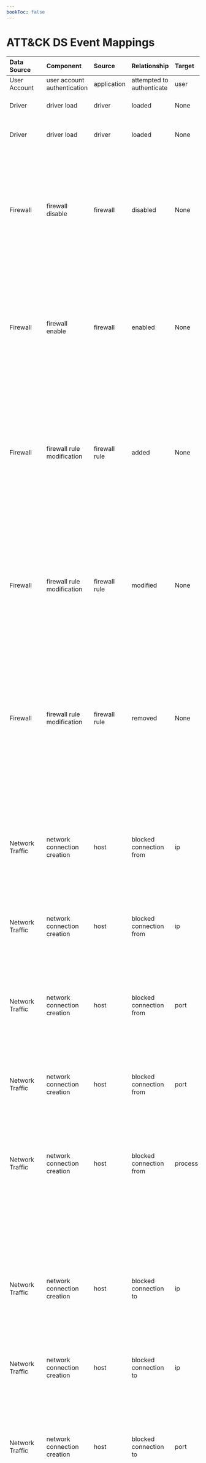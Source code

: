 ```yaml
---
bookToc: false
---
```


# ATT&CK DS Event Mappings

|Data Source|Component|Source|Relationship|Target|EventID|Event Name|Event Platform|Log Provider|Log Channel|Audit Category|Audit Sub-Category|Enable Commands| GPO Audit Policy|
| :---| :---| :---| :---| :---| :---| :---| :---| :---| :---| :---| :---| :---| :---|
|User Account|user account authentication|application|attempted to authenticate|user|ConsoleLogin|ConsoleLogin|AWS|CloudTrail|None|AwsConsoleSignin|None|None|None|
|Driver|driver load|driver|loaded|None|6|Driver loaded.|Windows|Microsoft-Windows-Sysmon|Microsoft-Windows-Sysmon/Operational|DriverLoad|None| `<DriverLoad onmatch="exclude" />` |None|
|Driver|driver load|driver|loaded|None|DriverLoaded|DriverLoaded|Windows|Microsoft Defender for Endpoint|DeviceEvents|None|None|None|None|
|Firewall|firewall disable|firewall|disabled|None|5025|The Windows Firewall Service has been stopped.|Windows|Microsoft-Windows-Security-Auditing|Security|System|Other System Events| `auditpol /set /subcategory:"Other System Events" /success:enable /failure:enable` | Computer Configuration -> Windows Settings -> Security Settings -> Advanced Audit Policy Configuration -> System Audit Policies -> System -> Audit Other System Events |
|Firewall|firewall enable|firewall|enabled|None|5024|The Windows Firewall Service has started successfully.|Windows|Microsoft-Windows-Security-Auditing|Security|System|Other System Events| `auditpol /set /subcategory:"Other System Events" /success:enable /failure:enable` | Computer Configuration -> Windows Settings -> Security Settings -> Advanced Audit Policy Configuration -> System Audit Policies -> System -> Audit Other System Events |
|Firewall|firewall rule modification|firewall rule|added|None|4946|A change has been made to Windows Firewall exception list. A rule was added.|Windows|Microsoft-Windows-Security-Auditing|Security|Policy Change|MPSSVC Rule-Level Policy Change| `auditpol /set /subcategory:"MPSSVC Rule-Level Policy Change" /success:enable /failure:enable` | Computer Configuration -> Windows Settings -> Security Settings -> Advanced Audit Policy Configuration -> System Audit Policies -> Policy Change -> Audit MPSSVC Rule-Level Policy Change |
|Firewall|firewall rule modification|firewall rule|modified|None|4947|A change has been made to Windows Firewall exception list. A rule was modified.|Windows|Microsoft-Windows-Security-Auditing|Security|Policy Change|MPSSVC Rule-Level Policy Change| `auditpol /set /subcategory:"MPSSVC Rule-Level Policy Change" /success:enable /failure:enable` | Computer Configuration -> Windows Settings -> Security Settings -> Advanced Audit Policy Configuration -> System Audit Policies -> Policy Change -> Audit MPSSVC Rule-Level Policy Change |
|Firewall|firewall rule modification|firewall rule|removed|None|4948|A change has been made to Windows Firewall exception list. A rule was deleted.|Windows|Microsoft-Windows-Security-Auditing|Security|Policy Change|MPSSVC Rule-Level Policy Change| `auditpol /set /subcategory:"MPSSVC Rule-Level Policy Change" /success:enable /failure:enable` | Computer Configuration -> Windows Settings -> Security Settings -> Advanced Audit Policy Configuration -> System Audit Policies -> Policy Change -> Audit MPSSVC Rule-Level Policy Change |
|Network Traffic|network connection creation|host|blocked connection from|ip|5157|The Windows Filtering Platform has blocked a connection.|Windows|Microsoft-Windows-Security-Auditing|Security|Object Access|Filtering Platform Connection| `auditpol /set /subcategory:"Filtering Platform Connection" /success:enable /failure:enable` | Computer Configuration -> Windows Settings -> Security Settings -> Advanced Audit Policy Configuration -> System Audit Policies -> Object Access -> Audit Filtering Platform Connection |
|Network Traffic|network connection creation|host|blocked connection from|ip|FirewallInboundConnectionBlocked|FirewallInboundConnectionBlocked|Windows|Microsoft Defender for Endpoint|DeviceEvents|None|None|None|None|
|Network Traffic|network connection creation|host|blocked connection from|port|5157|The Windows Filtering Platform has blocked a connection.|Windows|Microsoft-Windows-Security-Auditing|Security|Object Access|Filtering Platform Connection| `auditpol /set /subcategory:"Filtering Platform Connection" /success:enable /failure:enable` | Computer Configuration -> Windows Settings -> Security Settings -> Advanced Audit Policy Configuration -> System Audit Policies -> Object Access -> Audit Filtering Platform Connection |
|Network Traffic|network connection creation|host|blocked connection from|port|FirewallInboundConnectionBlocked|FirewallInboundConnectionBlocked|Windows|Microsoft Defender for Endpoint|DeviceEvents|None|None|None|None|
|Network Traffic|network connection creation|host|blocked connection from|process|5157|The Windows Filtering Platform has blocked a connection.|Windows|Microsoft-Windows-Security-Auditing|Security|Object Access|Filtering Platform Connection| `auditpol /set /subcategory:"Filtering Platform Connection" /success:enable /failure:enable` | Computer Configuration -> Windows Settings -> Security Settings -> Advanced Audit Policy Configuration -> System Audit Policies -> Object Access -> Audit Filtering Platform Connection |
|Network Traffic|network connection creation|host|blocked connection to|ip|5157|The Windows Filtering Platform has blocked a connection.|Windows|Microsoft-Windows-Security-Auditing|Security|Object Access|Filtering Platform Connection| `auditpol /set /subcategory:"Filtering Platform Connection" /success:enable /failure:enable` | Computer Configuration -> Windows Settings -> Security Settings -> Advanced Audit Policy Configuration -> System Audit Policies -> Object Access -> Audit Filtering Platform Connection |
|Network Traffic|network connection creation|host|blocked connection to|ip|FirewallOutboundConnectionBlocked|FirewallOutboundConnectionBlocked|Windows|Microsoft Defender for Endpoint|DeviceEvents|None|None|None|None|
|Network Traffic|network connection creation|host|blocked connection to|port|5157|The Windows Filtering Platform has blocked a connection.|Windows|Microsoft-Windows-Security-Auditing|Security|Object Access|Filtering Platform Connection| `auditpol /set /subcategory:"Filtering Platform Connection" /success:enable /failure:enable` | Computer Configuration -> Windows Settings -> Security Settings -> Advanced Audit Policy Configuration -> System Audit Policies -> Object Access -> Audit Filtering Platform Connection |
|Network Traffic|network connection creation|host|blocked connection to|port|FirewallOutboundConnectionBlocked|FirewallOutboundConnectionBlocked|Windows|Microsoft Defender for Endpoint|DeviceEvents|None|None|None|None|
|Network Traffic|network connection creation|host|blocked connection to|process|5157|The Windows Filtering Platform has blocked a connection.|Windows|Microsoft-Windows-Security-Auditing|Security|Object Access|Filtering Platform Connection| `auditpol /set /subcategory:"Filtering Platform Connection" /success:enable /failure:enable` | Computer Configuration -> Windows Settings -> Security Settings -> Advanced Audit Policy Configuration -> System Audit Policies -> Object Access -> Audit Filtering Platform Connection |
|Network Traffic|network connection creation|host|blocked connection to|process|5031|The Windows Firewall Service blocked an application from accepting incoming connections on the network.|Windows|Microsoft-Windows-Security-Auditing|Security|Object Access|Filtering Platform Connection| `auditpol /set /subcategory:"Filtering Platform Connection" /success:enable /failure:enable` | Computer Configuration -> Windows Settings -> Security Settings -> Advanced Audit Policy Configuration -> System Audit Policies -> Object Access -> Audit Filtering Platform Connection |
|Network Traffic|network connection creation|host|blocked connection to|process|FirewallInboundConnectionToAppBlocked|FirewallInboundConnectionToAppBlocked|Windows|Microsoft Defender for Endpoint|DeviceEvents|None|None|None|None|
|Network Traffic|network connection creation|host|blocked listener on|ip|5155|The Windows Filtering Platform has blocked an application or service from listening on a port for incoming connections.|Windows|Microsoft-Windows-Security-Auditing|Security|Object Access|Filtering Platform Connection| `auditpol /set /subcategory:"Filtering Platform Connection" /success:enable /failure:enable` | Computer Configuration -> Windows Settings -> Security Settings -> Advanced Audit Policy Configuration -> System Audit Policies -> Object Access -> Audit Filtering Platform Connection |
|Network Traffic|network connection creation|host|blocked listener on|port|5155|The Windows Filtering Platform has blocked an application or service from listening on a port for incoming connections.|Windows|Microsoft-Windows-Security-Auditing|Security|Object Access|Filtering Platform Connection| `auditpol /set /subcategory:"Filtering Platform Connection" /success:enable /failure:enable` | Computer Configuration -> Windows Settings -> Security Settings -> Advanced Audit Policy Configuration -> System Audit Policies -> Object Access -> Audit Filtering Platform Connection |
|Network Traffic|network connection creation|host|blocked listener on|process|5155|The Windows Filtering Platform has blocked an application or service from listening on a port for incoming connections.|Windows|Microsoft-Windows-Security-Auditing|Security|Object Access|Filtering Platform Connection| `auditpol /set /subcategory:"Filtering Platform Connection" /success:enable /failure:enable` | Computer Configuration -> Windows Settings -> Security Settings -> Advanced Audit Policy Configuration -> System Audit Policies -> Object Access -> Audit Filtering Platform Connection |
|Network Traffic|network connection creation|host|blocked port bind on|ip|5159|The Windows Filtering Platform has blocked a bind to a local port.|Windows|Microsoft-Windows-Security-Auditing|Security|Object Access|Filtering Platform Connection| `auditpol /set /subcategory:"Filtering Platform Connection" /success:enable /failure:enable` | Computer Configuration -> Windows Settings -> Security Settings -> Advanced Audit Policy Configuration -> System Audit Policies -> Object Access -> Audit Filtering Platform Connection |
|Network Traffic|network connection creation|host|blocked port bind on|port|5159|The Windows Filtering Platform has blocked a bind to a local port.|Windows|Microsoft-Windows-Security-Auditing|Security|Object Access|Filtering Platform Connection| `auditpol /set /subcategory:"Filtering Platform Connection" /success:enable /failure:enable` | Computer Configuration -> Windows Settings -> Security Settings -> Advanced Audit Policy Configuration -> System Audit Policies -> Object Access -> Audit Filtering Platform Connection |
|Network Traffic|network connection creation|host|blocked port bind on|process|5159|The Windows Filtering Platform has blocked a bind to a local port.|Windows|Microsoft-Windows-Security-Auditing|Security|Object Access|Filtering Platform Connection| `auditpol /set /subcategory:"Filtering Platform Connection" /success:enable /failure:enable` | Computer Configuration -> Windows Settings -> Security Settings -> Advanced Audit Policy Configuration -> System Audit Policies -> Object Access -> Audit Filtering Platform Connection |
|Network Traffic|network connection creation|host|permitted listener on|ip|5154|The Windows Filtering Platform has permitted an application or service to listen on a port for incoming connections.|Windows|Microsoft-Windows-Security-Auditing|Security|Object Access|Filtering Platform Connection| `auditpol /set /subcategory:"Filtering Platform Connection" /success:enable /failure:enable` | Computer Configuration -> Windows Settings -> Security Settings -> Advanced Audit Policy Configuration -> System Audit Policies -> Object Access -> Audit Filtering Platform Connection |
|Network Traffic|network connection creation|host|permitted listener on|port|5154|The Windows Filtering Platform has permitted an application or service to listen on a port for incoming connections.|Windows|Microsoft-Windows-Security-Auditing|Security|Object Access|Filtering Platform Connection| `auditpol /set /subcategory:"Filtering Platform Connection" /success:enable /failure:enable` | Computer Configuration -> Windows Settings -> Security Settings -> Advanced Audit Policy Configuration -> System Audit Policies -> Object Access -> Audit Filtering Platform Connection |
|Network Traffic|network connection creation|host|permitted listener on|process|5154|The Windows Filtering Platform has permitted an application or service to listen on a port for incoming connections.|Windows|Microsoft-Windows-Security-Auditing|Security|Object Access|Filtering Platform Connection| `auditpol /set /subcategory:"Filtering Platform Connection" /success:enable /failure:enable` | Computer Configuration -> Windows Settings -> Security Settings -> Advanced Audit Policy Configuration -> System Audit Policies -> Object Access -> Audit Filtering Platform Connection |
|Logon Session|logon session modification|logon session|modified|None|4672|Special privileges assigned to new logon.|Windows|Microsoft-Windows-Security-Auditing|Security|Logon/Logoff|Special Logon| `auditpol /set /subcategory:"Special Logon" /success:enable /failure:enable` | Computer Configuration -> Windows Settings -> Security Settings -> Advanced Audit Policy Configuration -> System Audit Policies -> Logon/Logoff -> Audit Special Logon |
|File|file access|process|accessed|file|4663|An attempt was made to access an object.|Windows|Microsoft-Windows-Security-Auditing|Security|Object Access|File System| `auditpol /set /subcategory:"File System" /success:enable /failure:enable` | Computer Configuration -> Windows Settings -> Security Settings -> Advanced Audit Policy Configuration -> System Audit Policies -> Object Access -> Audit File System |
|Process|process access|process|accessed|process|10|ProcessAccess.|Windows|Microsoft-Windows-Sysmon|Microsoft-Windows-Sysmon/Operational|ProcessAccess|None| `<ProcessAccess onmatch="exclude" />` |None|
|Process|process access|process|accessed|process|4663|An attempt was made to access an object.|Windows|Microsoft-Windows-Security-Auditing|Security|Object Access|Kernel Object| `auditpol /set /subcategory:"Kernel Object" /success:enable /failure:enable` | Computer Configuration -> Windows Settings -> Security Settings -> Advanced Audit Policy Configuration -> System Audit Policies -> Object Access -> Audit Kernel Object |
|Process|process access|process|accessed|process|OpenProcessApiCall|OpenProcessApiCall|Windows|Microsoft Defender for Endpoint|DeviceEvents|None|None|None|None|
|Windows Registry|windows registry key access|process|accessed|windows registry key|4663|An attempt was made to access an object.|Windows|Microsoft-Windows-Security-Auditing|Security|Object Access|Registry| `auditpol /set /subcategory:"Registry" /success:enable /failure:enable` | Computer Configuration -> Windows Settings -> Security Settings -> Advanced Audit Policy Configuration -> System Audit Policies -> Object Access -> Audit Registry |
|Network Traffic|network connection creation|process|attempted connection from|ip|5157|The Windows Filtering Platform has blocked a connection.|Windows|Microsoft-Windows-Security-Auditing|Security|Object Access|Filtering Platform Connection| `auditpol /set /subcategory:"Filtering Platform Connection" /success:enable /failure:enable` | Computer Configuration -> Windows Settings -> Security Settings -> Advanced Audit Policy Configuration -> System Audit Policies -> Object Access -> Audit Filtering Platform Connection |
|Network Traffic|network connection creation|process|attempted connection from|ip|ConnectionRequest|ConnectionRequest|Windows|Microsoft Defender for Endpoint|DeviceNetworkEvents|None|None|None|None|
|Network Traffic|network connection creation|process|attempted connection from|port|5157|The Windows Filtering Platform has blocked a connection.|Windows|Microsoft-Windows-Security-Auditing|Security|Object Access|Filtering Platform Connection| `auditpol /set /subcategory:"Filtering Platform Connection" /success:enable /failure:enable` | Computer Configuration -> Windows Settings -> Security Settings -> Advanced Audit Policy Configuration -> System Audit Policies -> Object Access -> Audit Filtering Platform Connection |
|Network Traffic|network connection creation|process|attempted connection from|port|ConnectionRequest|ConnectionRequest|Windows|Microsoft Defender for Endpoint|DeviceNetworkEvents|None|None|None|None|
|Network Traffic|network connection creation|process|attempted connection to|ip|5157|The Windows Filtering Platform has blocked a connection.|Windows|Microsoft-Windows-Security-Auditing|Security|Object Access|Filtering Platform Connection| `auditpol /set /subcategory:"Filtering Platform Connection" /success:enable /failure:enable` | Computer Configuration -> Windows Settings -> Security Settings -> Advanced Audit Policy Configuration -> System Audit Policies -> Object Access -> Audit Filtering Platform Connection |
|Network Traffic|network connection creation|process|attempted connection to|ip|ConnectionAttempt|ConnectionAttempt|Windows|Microsoft Defender for Endpoint|DeviceNetworkEvents|None|None|None|None|
|Network Traffic|network connection creation|process|attempted connection to|port|5157|The Windows Filtering Platform has blocked a connection.|Windows|Microsoft-Windows-Security-Auditing|Security|Object Access|Filtering Platform Connection| `auditpol /set /subcategory:"Filtering Platform Connection" /success:enable /failure:enable` | Computer Configuration -> Windows Settings -> Security Settings -> Advanced Audit Policy Configuration -> System Audit Policies -> Object Access -> Audit Filtering Platform Connection |
|Network Traffic|network connection creation|process|attempted connection to|port|ConnectionAttempt|ConnectionAttempt|Windows|Microsoft Defender for Endpoint|DeviceNetworkEvents|None|None|None|None|
|Network Traffic|network connection creation|process|attempted to bind on|port|5159|The Windows Filtering Platform has blocked a bind to a local port.|Windows|Microsoft-Windows-Security-Auditing|Security|Object Access|Filtering Platform Connection| `auditpol /set /subcategory:"Filtering Platform Connection" /success:enable /failure:enable` | Computer Configuration -> Windows Settings -> Security Settings -> Advanced Audit Policy Configuration -> System Audit Policies -> Object Access -> Audit Filtering Platform Connection |
|Network Traffic|network connection creation|process|attempted to listen on|port|5155|The Windows Filtering Platform has blocked an application or service from listening on a port for incoming connections.|Windows|Microsoft-Windows-Security-Auditing|Security|Object Access|Filtering Platform Connection| `auditpol /set /subcategory:"Filtering Platform Connection" /success:enable /failure:enable` | Computer Configuration -> Windows Settings -> Security Settings -> Advanced Audit Policy Configuration -> System Audit Policies -> Object Access -> Audit Filtering Platform Connection |
|Network Traffic|network connection creation|process|bound to|port|5158|The Windows Filtering Platform has permitted a bind to a local port.|Windows|Microsoft-Windows-Security-Auditing|Security|Object Access|Filtering Platform Connection| `auditpol /set /subcategory:"Filtering Platform Connection" /success:enable /failure:enable` | Computer Configuration -> Windows Settings -> Security Settings -> Advanced Audit Policy Configuration -> System Audit Policies -> Object Access -> Audit Filtering Platform Connection |
|Network Traffic|network connection creation|process|bound to|port|ListeningConnectionCreated|ListeningConnectionCreated|Windows|Microsoft Defender for Endpoint|DeviceNetworkEvents|None|None|None|None|
|Network Traffic|network connection creation|process|connected from|host|3|Network connection.|Windows|Microsoft-Windows-Sysmon|Microsoft-Windows-Sysmon/Operational|NetworkConnect|None| `<NetworkConnect onmatch="exclude" />` |None|
|Network Traffic|network connection creation|process|connected from|host|InboundConnectionAccepted|InboundConnectionAccepted|Windows|Microsoft Defender for Endpoint|DeviceNetworkEvents|None|None|None|None|
|Network Traffic|network connection creation|process|connected from|ip|5156|The Windows Filtering Platform has permitted a connection.|Windows|Microsoft-Windows-Security-Auditing|Security|Object Access|Filtering Platform Connection| `auditpol /set /subcategory:"Filtering Platform Connection" /success:enable /failure:enable` | Computer Configuration -> Windows Settings -> Security Settings -> Advanced Audit Policy Configuration -> System Audit Policies -> Object Access -> Audit Filtering Platform Connection |
|Network Traffic|network connection creation|process|connected from|ip|3|Network connection.|Windows|Microsoft-Windows-Sysmon|Microsoft-Windows-Sysmon/Operational|NetworkConnect|None| `<NetworkConnect onmatch="exclude" />` |None|
|Network Traffic|network connection creation|process|connected from|ip|InboundConnectionAccepted|InboundConnectionAccepted|Windows|Microsoft Defender for Endpoint|DeviceNetworkEvents|None|None|None|None|
|Network Traffic|network connection creation|process|connected from|port|5156|The Windows Filtering Platform has permitted a connection.|Windows|Microsoft-Windows-Security-Auditing|Security|Object Access|Filtering Platform Connection| `auditpol /set /subcategory:"Filtering Platform Connection" /success:enable /failure:enable` | Computer Configuration -> Windows Settings -> Security Settings -> Advanced Audit Policy Configuration -> System Audit Policies -> Object Access -> Audit Filtering Platform Connection |
|Network Traffic|network connection creation|process|connected from|port|3|Network connection.|Windows|Microsoft-Windows-Sysmon|Microsoft-Windows-Sysmon/Operational|NetworkConnect|None| `<NetworkConnect onmatch="exclude" />` |None|
|Network Traffic|network connection creation|process|connected from|port|InboundConnectionAccepted|InboundConnectionAccepted|Windows|Microsoft Defender for Endpoint|DeviceNetworkEvents|None|None|None|None|
|Network Traffic|network connection creation|process|connected to|host|3|Network connection.|Windows|Microsoft-Windows-Sysmon|Microsoft-Windows-Sysmon/Operational|NetworkConnect|None| `<NetworkConnect onmatch="exclude" />` |None|
|Network Traffic|network connection creation|process|connected to|host|ConnectionSuccess|ConnectionSuccess|Windows|Microsoft Defender for Endpoint|DeviceNetworkEvents|None|None|None|None|
|Network Traffic|network connection creation|process|connected to|ip|5156|The Windows Filtering Platform has permitted a connection.|Windows|Microsoft-Windows-Security-Auditing|Security|Object Access|Filtering Platform Connection| `auditpol /set /subcategory:"Filtering Platform Connection" /success:enable /failure:enable` | Computer Configuration -> Windows Settings -> Security Settings -> Advanced Audit Policy Configuration -> System Audit Policies -> Object Access -> Audit Filtering Platform Connection |
|Network Traffic|network connection creation|process|connected to|ip|3|Network connection.|Windows|Microsoft-Windows-Sysmon|Microsoft-Windows-Sysmon/Operational|NetworkConnect|None| `<NetworkConnect onmatch="exclude" />` |None|
|Network Traffic|network connection creation|process|connected to|ip|ConnectionSuccess|ConnectionSuccess|Windows|Microsoft Defender for Endpoint|DeviceNetworkEvents|None|None|None|None|
|Network Traffic|network connection creation|process|connected to|port|5156|The Windows Filtering Platform has permitted a connection.|Windows|Microsoft-Windows-Security-Auditing|Security|Object Access|Filtering Platform Connection| `auditpol /set /subcategory:"Filtering Platform Connection" /success:enable /failure:enable` | Computer Configuration -> Windows Settings -> Security Settings -> Advanced Audit Policy Configuration -> System Audit Policies -> Object Access -> Audit Filtering Platform Connection |
|Network Traffic|network connection creation|process|connected to|port|3|Network connection.|Windows|Microsoft-Windows-Sysmon|Microsoft-Windows-Sysmon/Operational|NetworkConnect|None| `<NetworkConnect onmatch="exclude" />` |None|
|Network Traffic|network connection creation|process|connected to|port|ConnectionSuccess|ConnectionSuccess|Windows|Microsoft Defender for Endpoint|DeviceNetworkEvents|None|None|None|None|
|File|file creation|process|created|file|11|FileCreate.|Windows|Microsoft-Windows-Sysmon|Microsoft-Windows-Sysmon/Operational|FileCreate|None| `<FileCreate onmatch="exclude" />` |None|
|File|file creation|process|created|file|FileCreated|FileCreated|Windows|Microsoft Defender for Endpoint|DeviceFileEvents|None|None|None|None|
|Process|process creation|process|created|process|4688|A new process has been created.|Windows|Microsoft-Windows-Security-Auditing|Security|Detailed Tracking|Process Creation| `auditpol /set /subcategory:"Process Creation" /success:enable /failure:enable` | Computer Configuration -> Windows Settings -> Security Settings -> Advanced Audit Policy Configuration -> System Audit Policies -> Detailed Tracking -> Audit Process Creation |
|Process|process creation|process|created|process|1|Process Creation.|Windows|Microsoft-Windows-Sysmon|Microsoft-Windows-Sysmon/Operational|ProcessCreate|None| `<ProcessCreate onmatch="exclude" />` |None|
|Process|process creation|process|created|process|ProcessCreated|ProcessCreated|Windows|Microsoft Defender for Endpoint|DeviceProcessEvents|None|None|None|None|
|Process|process creation|process|created|thread|8|CreateRemoteThread.|Windows|Microsoft-Windows-Sysmon|Microsoft-Windows-Sysmon/Operational|CreateRemoteThread|None| `<CreateRemoteThread onmatch="exclude" />` |None|
|Process|process creation|process|created|thread|CreateRemoteThreadApiCall|CreateRemoteThreadApiCall|Windows|Microsoft Defender for Endpoint|DeviceEvents|None|None|None|None|
|Windows Registry|windows registry key creation|process|created|windows registry key|12|RegistryEvent (Object create and delete).|Windows|Microsoft-Windows-Sysmon|Microsoft-Windows-Sysmon/Operational|RegistryEvent|None| `<RegistryEvent onmatch="exclude" />` |None|
|Windows Registry|windows registry key creation|process|created|windows registry key|RegistryKeyCreated|RegistryKeyCreated|Windows|Microsoft Defender for Endpoint|DeviceRegistryEvents|None|None|None|None|
|Windows Registry|windows registry key creation|process|created|windows registry key value|12|RegistryEvent (Object create and delete).|Windows|Microsoft-Windows-Sysmon|Microsoft-Windows-Sysmon/Operational|RegistryEvent|None| `<RegistryEvent onmatch="exclude" />` |None|
|Windows Registry|windows registry key creation|process|created|windows registry key value|RegistryValueSet|RegistryValueSet|Windows|Microsoft Defender for Endpoint|DeviceRegistryEvents|None|None|None|None|
|File|file deletion|process|deleted|file|23|File Delete archived.|Windows|Microsoft-Windows-Sysmon|Microsoft-Windows-Sysmon/Operational|FileDelete|None| `<FileDelete onmatch="exclude" />` |None|
|File|file deletion|process|deleted|file|26|File Delete logged.|Windows|Microsoft-Windows-Sysmon|Microsoft-Windows-Sysmon/Operational|FileDeleteDetected|None| `<FileDeleteDetected onmatch="exclude" />` |None|
|File|file deletion|process|deleted|file|4660|An object was deleted.|Windows|Microsoft-Windows-Security-Auditing|Security|Object Access|File System| `auditpol /set /subcategory:"File System" /success:enable /failure:enable` | Computer Configuration -> Windows Settings -> Security Settings -> Advanced Audit Policy Configuration -> System Audit Policies -> Object Access -> Audit File System |
|File|file deletion|process|deleted|file|FileDeleted|FileDeleted|Windows|Microsoft Defender for Endpoint|DeviceFileEvents|None|None|None|None|
|Windows Registry|windows registry key deletion|process|deleted|windows registry key|12|RegistryEvent (Object create and delete).|Windows|Microsoft-Windows-Sysmon|Microsoft-Windows-Sysmon/Operational|RegistryEvent|None| `<RegistryEvent onmatch="exclude" />` |None|
|Windows Registry|windows registry key deletion|process|deleted|windows registry key|4660|An object was deleted.|Windows|Microsoft-Windows-Security-Auditing|Security|Object Access|Registry| `auditpol /set /subcategory:"Registry" /success:enable /failure:enable` | Computer Configuration -> Windows Settings -> Security Settings -> Advanced Audit Policy Configuration -> System Audit Policies -> Object Access -> Audit Registry |
|Windows Registry|windows registry key deletion|process|deleted|windows registry key|RegistryKeyDeleted|RegistryKeyDeleted|Windows|Microsoft Defender for Endpoint|DeviceRegistryEvents|None|None|None|None|
|Windows Registry|windows registry key deletion|process|deleted|windows registry key value|12|RegistryEvent (Object create and delete).|Windows|Microsoft-Windows-Sysmon|Microsoft-Windows-Sysmon/Operational|RegistryEvent|None| `<RegistryEvent onmatch="exclude" />` |None|
|Windows Registry|windows registry key deletion|process|deleted|windows registry key value|RegistryValueDeleted|RegistryValueDeleted|Windows|Microsoft Defender for Endpoint|DeviceRegistryEvents|None|None|None|None|
|Process|OS api execution|process|executed|api call|8|CreateRemoteThread.|Windows|Microsoft-Windows-Sysmon|Microsoft-Windows-Sysmon/Operational|CreateRemoteThread|None| `<CreateRemoteThread onmatch="exclude" />` |None|
|Process|OS api execution|process|executed|api call|CreateRemoteThreadApiCall|CreateRemoteThreadApiCall|Windows|Microsoft Defender for Endpoint|DeviceEvents|None|None|None|None|
|Command|command execution|process|executed|command|4688|A new process has been created.|Windows|Microsoft-Windows-Security-Auditing|Security|Detailed Tracking|Process Creation| `auditpol /set /subcategory:"Process Creation" /success:enable /failure:enable` | Computer Configuration -> Windows Settings -> Security Settings -> Advanced Audit Policy Configuration -> System Audit Policies -> Detailed Tracking -> Audit Process Creation |
|Command|command execution|process|executed|command|1|Process Creation.|Windows|Microsoft-Windows-Sysmon|Microsoft-Windows-Sysmon/Operational|ProcessCreate|None| `<ProcessCreate onmatch="exclude" />` |None|
|Command|command execution|process|executed|command|4103|Module logging.|Windows|Microsoft-Windows-PowerShell|Microsoft-Windows-PowerShell/Operational|Executing Pipeline|None|None|None|
|Command|command execution|process|executed|command|ProcessCreated|ProcessCreated|Windows|Microsoft Defender for Endpoint|DeviceProcessEvents|None|None|None|None|
|Script|script execution|process|executed|Script|4103|Module logging.|Windows|Microsoft-Windows-PowerShell|Microsoft-Windows-PowerShell/Operational|Executing Pipeline|None|None|None|
|Script|script execution|process|executed|Script|4104|Script Block Logging.|Windows|Microsoft-Windows-PowerShell|Microsoft-Windows-PowerShell/Operational|Execute a Remote Command|None|None|None|
|Script|script execution|process|executed|Script|ScriptContent|ScriptContent|Windows|Microsoft Defender for Endpoint|DeviceEvents|None|None|None|None|
|Script|script execution|process|executed|Script|PowerShellCommand|PowerShellCommand|Windows|Microsoft Defender for Endpoint|DeviceEvents|None|None|None|None|
|Script|script execution|process|executed|Script|AmsiScriptDetection|AmsiScriptDetection|Windows|Microsoft Defender for Endpoint|DeviceEvents|None|None|None|None|
|Network Traffic|network connection creation|process|listened on|port|5154|The Windows Filtering Platform has permitted an application or service to listen on a port for incoming connections.|Windows|Microsoft-Windows-Security-Auditing|Security|Object Access|Filtering Platform Connection| `auditpol /set /subcategory:"Filtering Platform Connection" /success:enable /failure:enable` | Computer Configuration -> Windows Settings -> Security Settings -> Advanced Audit Policy Configuration -> System Audit Policies -> Object Access -> Audit Filtering Platform Connection |
|Network Traffic|network connection creation|process|listened on|port|ListeningConnectionCreated|ListeningConnectionCreated|Windows|Microsoft Defender for Endpoint|DeviceNetworkEvents|None|None|None|None|
|Module|module load|process|loaded|module|7|Image loaded.|Windows|Microsoft-Windows-Sysmon|Microsoft-Windows-Sysmon/Operational|ImageLoad|None| `<ImageLoad onmatch="exclude" />` |None|
|Module|module load|process|loaded|module|ImageLoaded|ImageLoaded|Windows|Microsoft Defender for Endpoint|DeviceImageLoadEvents|None|None|None|None|
|File|file modification|process|modified|file|2|A process changed a file creation time.|Windows|Microsoft-Windows-Sysmon|Microsoft-Windows-Sysmon/Operational|FileCreateTime|None| `<FileCreateTime onmatch="exclude" />` |None|
|File|file modification|process|modified|file|11|FileCreate.|Windows|Microsoft-Windows-Sysmon|Microsoft-Windows-Sysmon/Operational|FileCreate|None| `<FileCreate onmatch="exclude" />` |None|
|File|file modification|process|modified|file|4670|Permissions on an object were changed.|Windows|Microsoft-Windows-Security-Auditing|Security|Object Access|File System| `auditpol /set /subcategory:"File System" /success:enable /failure:enable` | Computer Configuration -> Windows Settings -> Security Settings -> Advanced Audit Policy Configuration -> System Audit Policies -> Object Access -> Audit File System |
|File|file modification|process|modified|file|FileModified|FileModified|Windows|Microsoft Defender for Endpoint|DeviceFileEvents|None|None|None|None|
|File|file modification|process|modified|file|FileRenamed|FileRenamed|Windows|Microsoft Defender for Endpoint|DeviceFileEvents|None|None|None|None|
|Process|process modification|process|modified|process|8|CreateRemoteThread.|Windows|Microsoft-Windows-Sysmon|Microsoft-Windows-Sysmon/Operational|CreateRemoteThread|None| `<CreateRemoteThread onmatch="exclude" />` |None|
|Process|process modification|process|modified|process|CreateRemoteThreadApiCall|CreateRemoteThreadApiCall|Windows|Microsoft Defender for Endpoint|DeviceEvents|None|None|None|None|
|Windows Registry|windows registry key modification|process|modified|windows registry key|13|RegistryEvent (Value Set).|Windows|Microsoft-Windows-Sysmon|Microsoft-Windows-Sysmon/Operational|RegistryEvent|None| `<RegistryEvent onmatch="exclude" />` |None|
|Windows Registry|windows registry key modification|process|modified|windows registry key|14|RegistryEvent (Key and Value Rename).|Windows|Microsoft-Windows-Sysmon|Microsoft-Windows-Sysmon/Operational|RegistryEvent|None| `<RegistryEvent onmatch="exclude" />` |None|
|Windows Registry|windows registry key modification|process|modified|windows registry key|4670|Permissions on an object were changed.|Windows|Microsoft-Windows-Security-Auditing|Security|Object Access|Registry| `auditpol /set /subcategory:"Registry" /success:enable /failure:enable` | Computer Configuration -> Windows Settings -> Security Settings -> Advanced Audit Policy Configuration -> System Audit Policies -> Object Access -> Audit Registry |
|Windows Registry|windows registry key modification|process|modified|windows registry key|RegistryKeyCreated|RegistryKeyCreated|Windows|Microsoft Defender for Endpoint|DeviceRegistryEvents|None|None|None|None|
|Windows Registry|windows registry key modification|process|modified|windows registry key value|13|RegistryEvent (Value Set).|Windows|Microsoft-Windows-Sysmon|Microsoft-Windows-Sysmon/Operational|RegistryEvent|None| `<RegistryEvent onmatch="exclude" />` |None|
|Windows Registry|windows registry key modification|process|modified|windows registry key value|14|RegistryEvent (Key and Value Rename).|Windows|Microsoft-Windows-Sysmon|Microsoft-Windows-Sysmon/Operational|RegistryEvent|None| `<RegistryEvent onmatch="exclude" />` |None|
|Windows Registry|windows registry key modification|process|modified|windows registry key value|4657|A registry value was modified.|Windows|Microsoft-Windows-Security-Auditing|Security|Object Access|Registry| `auditpol /set /subcategory:"Registry" /success:enable /failure:enable` | Computer Configuration -> Windows Settings -> Security Settings -> Advanced Audit Policy Configuration -> System Audit Policies -> Object Access -> Audit Registry |
|Windows Registry|windows registry key modification|process|modified|windows registry key value|RegistryValueSet|RegistryValueSet|Windows|Microsoft Defender for Endpoint|DeviceRegistryEvents|None|None|None|None|
|File|file access|process|requested access to|file|4656|A handle to an object was requested.|Windows|Microsoft-Windows-Security-Auditing|Security|Object Access|File System| `auditpol /set /subcategory:"File System" /success:enable /failure:enable` | Computer Configuration -> Windows Settings -> Security Settings -> Advanced Audit Policy Configuration -> System Audit Policies -> Object Access -> Audit File System |
|Process|process access|process|requested access to|process|4656|A handle to an object was requested.|Windows|Microsoft-Windows-Security-Auditing|Security|Object Access|Kernel Object| `auditpol /set /subcategory:"Kernel Object" /success:enable /failure:enable` | Computer Configuration -> Windows Settings -> Security Settings -> Advanced Audit Policy Configuration -> System Audit Policies -> Object Access -> Audit Kernel Object |
|Process|process access|process|requested access to|process|10|Process Access.|Windows|Microsoft-Windows-Sysmon|Microsoft-Windows-Sysmon/Operational|ProcessAccess|None| `<ProcessAccess onmatch="exclude" />` |None|
|Process|process access|process|requested access to|process|OpenProcessApiCall|OpenProcessApiCall|Windows|Microsoft Defender for Endpoint|DeviceEvents|None|None|None|None|
|Windows Registry|windows registry key access|process|requested access to|windows registry key|4656|A handle to an object was requested.|Windows|Microsoft-Windows-Security-Auditing|Security|Object Access|Registry| `auditpol /set /subcategory:"Registry" /success:enable /failure:enable` | Computer Configuration -> Windows Settings -> Security Settings -> Advanced Audit Policy Configuration -> System Audit Policies -> Object Access -> Audit Registry |
|Service|service metadata|service|started|None|4|Sysmon service state changed.|Windows|Microsoft-Windows-Sysmon|Microsoft-Windows-Sysmon/Operational|ServiceStateChange|None| `<ServiceStateChange onmatch="exclude" />` |None|
|Service|service metadata|service|stopped|None|4|Sysmon service state changed.|Windows|Microsoft-Windows-Sysmon|Microsoft-Windows-Sysmon/Operational|ServiceStateChange|None| `<ServiceStateChange onmatch="exclude" />` |None|
|Active Directory|active directory object access|user|accessed|ad object|4662|An operation was performed on an object.|Windows|Microsoft-Windows-Security-Auditing|Security|DS Access|Directory Service Access| `auditpol /set /subcategory:"Directory Service Access" /success:enable /failure:enable` | Computer Configuration -> Windows Settings -> Security Settings -> Advanced Audit Policy Configuration -> System Audit Policies -> DS Access -> Audit Directory Service Access |
|File|file access|user|accessed|file|4663|An attempt was made to access an object.|Windows|Microsoft-Windows-Security-Auditing|Security|Object Access|File System| `auditpol /set /subcategory:"File System" /success:enable /failure:enable` | Computer Configuration -> Windows Settings -> Security Settings -> Advanced Audit Policy Configuration -> System Audit Policies -> Object Access -> Audit File System |
|Process|process access|user|accessed|process|4663|An attempt was made to access an object.|Windows|Microsoft-Windows-Security-Auditing|Security|Object Access|Kernel Object| `auditpol /set /subcategory:"Kernel Object" /success:enable /failure:enable` | Computer Configuration -> Windows Settings -> Security Settings -> Advanced Audit Policy Configuration -> System Audit Policies -> Object Access -> Audit Kernel Object |
|Process|process access|user|accessed|process|OpenProcessApiCall|OpenProcessApiCall|Windows|Microsoft Defender for Endpoint|DeviceEvents|None|None|None|None|
|Windows Registry|windows registry key access|user|accessed|windows registry key|4663|An attempt was made to access an object.|Windows|Microsoft-Windows-Security-Auditing|Security|Object Access|Registry| `auditpol /set /subcategory:"Registry" /success:enable /failure:enable` | Computer Configuration -> Windows Settings -> Security Settings -> Advanced Audit Policy Configuration -> System Audit Policies -> Object Access -> Audit Registry |
|Firewall|firewall rule modification|user|added|firewall rule|2004|A rule has been added to the Windows Defender Firewall exception list|Windows|Microsoft-Windows-Windows Firewall With Advanced Security|Microsoft-Windows-Windows Firewall With Advanced Security/Firewall|None|None|None|None|
|Firewall|firewall rule modification|user|added|firewall rule|CreateRuleGroup|CreateRuleGroup|AWS|CloudTrail|None|AwsApiCall|None|None|None|
|Network Share|network share access|user|attempted to access|network share|5140|A network share object was accessed.|Windows|Microsoft-Windows-Security-Auditing|Security|Object Access|File Share| `auditpol /set /subcategory:"File Share" /success:enable /failure:enable` | Computer Configuration -> Windows Settings -> Security Settings -> Advanced Audit Policy Configuration -> System Audit Policies -> Object Access -> Audit File Share |
|Network Share|network share access|user|attempted to access|network share|5145|A network share object was checked to see whether client can be granted desired access.|Windows|Microsoft-Windows-Security-Auditing|Security|Object Access|Detailed File Share| `auditpol /set /subcategory:"Detailed File Share" /success:enable /failure:enable` | Computer Configuration -> Windows Settings -> Security Settings -> Advanced Audit Policy Configuration -> System Audit Policies -> Object Access -> Audit Detailed File Share |
|Network Share|network share access|user|attempted to access|network share|LogonSuccess|LogonSuccess|Windows|Microsoft Defender for Endpoint|DeviceLogonEvents|None|None|None|None|
|User Account|user account authentication|user|attempted to authenticate from|ip|4624|An account was successfully logged on.|Windows|Microsoft-Windows-Security-Auditing|Security|Logon/Logoff|Logon| `auditpol /set /subcategory:"Logon" /success:enable /failure:enable` | Computer Configuration -> Windows Settings -> Security Settings -> Advanced Audit Policy Configuration -> System Audit Policies -> Logon/Logoff -> Audit Logon |
|User Account|user account authentication|user|attempted to authenticate from|ip|4625|An account failed to log on.|Windows|Microsoft-Windows-Security-Auditing|Security|Logon/Logoff|Account Lockout| `auditpol /set /subcategory:"Account Lockout" /success:enable /failure:enable` | Computer Configuration -> Windows Settings -> Security Settings -> Advanced Audit Policy Configuration -> System Audit Policies -> Logon/Logoff -> Audit Account Lockout |
|User Account|user account authentication|user|attempted to authenticate from|ip|4648|A logon was attempted using explicit credentials.|Windows|Microsoft-Windows-Security-Auditing|Security|Logon/Logoff|Logon| `auditpol /set /subcategory:"Logon" /success:enable /failure:enable` | Computer Configuration -> Windows Settings -> Security Settings -> Advanced Audit Policy Configuration -> System Audit Policies -> Logon/Logoff -> Audit Logon |
|User Account|user account authentication|user|attempted to authenticate from|ip|LogonSuccess|LogonSuccess|Windows|Microsoft Defender for Endpoint|DeviceLogonEvents|None|None|None|None|
|User Account|user account authentication|user|attempted to authenticate from|ip|ConsoleLogin|ConsoleLogin|AWS|CloudTrail|None|AwsConsoleSignin|None|None|None|
|User Account|user account authentication|user|attempted to authenticate from|port|4624|An account was successfully logged on.|Windows|Microsoft-Windows-Security-Auditing|Security|Logon/Logoff|Logon| `auditpol /set /subcategory:"Logon" /success:enable /failure:enable` | Computer Configuration -> Windows Settings -> Security Settings -> Advanced Audit Policy Configuration -> System Audit Policies -> Logon/Logoff -> Audit Logon |
|User Account|user account authentication|user|attempted to authenticate from|port|4625|An account failed to log on.|Windows|Microsoft-Windows-Security-Auditing|Security|Logon/Logoff|Account Lockout| `auditpol /set /subcategory:"Account Lockout" /success:enable /failure:enable` | Computer Configuration -> Windows Settings -> Security Settings -> Advanced Audit Policy Configuration -> System Audit Policies -> Logon/Logoff -> Audit Account Lockout |
|User Account|user account authentication|user|attempted to authenticate from|port|4648|A logon was attempted using explicit credentials.|Windows|Microsoft-Windows-Security-Auditing|Security|Logon/Logoff|Logon| `auditpol /set /subcategory:"Logon" /success:enable /failure:enable` | Computer Configuration -> Windows Settings -> Security Settings -> Advanced Audit Policy Configuration -> System Audit Policies -> Logon/Logoff -> Audit Logon |
|User Account|user account authentication|user|attempted to authenticate from|port|LogonSuccess|LogonSuccess|Windows|Microsoft Defender for Endpoint|DeviceLogonEvents|None|None|None|None|
|User Account|user account authentication|user|attempted to authenticate to|application|ConsoleLogin|ConsoleLogin|AWS|CloudTrail|None|AwsConsoleSignin|None|None|None|
|Network Traffic|network connection creation|user|connected from|host|3|Network connection.|Windows|Microsoft-Windows-Sysmon|Microsoft-Windows-Sysmon/Operational|NetworkConnect|None| `<NetworkConnect onmatch="exclude" />` |None|
|Network Traffic|network connection creation|user|connected from|host|InboundConnectionAccepted|InboundConnectionAccepted|Windows|Microsoft Defender for Endpoint|DeviceNetworkEvents|None|None|None|None|
|Network Traffic|network connection creation|user|connected from|ip|3|Network connection.|Windows|Microsoft-Windows-Sysmon|Microsoft-Windows-Sysmon/Operational|NetworkConnect|None| `<NetworkConnect onmatch="exclude" />` |None|
|Network Traffic|network connection creation|user|connected from|ip|InboundConnectionAccepted|InboundConnectionAccepted|Windows|Microsoft Defender for Endpoint|DeviceNetworkEvents|None|None|None|None|
|Network Traffic|network connection creation|user|connected from|port|3|Network connection.|Windows|Microsoft-Windows-Sysmon|Microsoft-Windows-Sysmon/Operational|NetworkConnect|None| `<NetworkConnect onmatch="exclude" />` |None|
|Network Traffic|network connection creation|user|connected from|port|InboundConnectionAccepted|InboundConnectionAccepted|Windows|Microsoft Defender for Endpoint|DeviceNetworkEvents|None|None|None|None|
|Network Traffic|network connection creation|user|connected to|host|3|Network connection.|Windows|Microsoft-Windows-Sysmon|Microsoft-Windows-Sysmon/Operational|NetworkConnect|None| `<NetworkConnect onmatch="exclude" />` |None|
|Network Traffic|network connection creation|user|connected to|host|ConnectionSuccess|ConnectionSuccess|Windows|Microsoft Defender for Endpoint|DeviceNetworkEvents|None|None|None|None|
|Network Traffic|network connection creation|user|connected to|ip|3|Network connection.|Windows|Microsoft-Windows-Sysmon|Microsoft-Windows-Sysmon/Operational|NetworkConnect|None| `<NetworkConnect onmatch="exclude" />` |None|
|Network Traffic|network connection creation|user|connected to|ip|ConnectionSuccess|ConnectionSuccess|Windows|Microsoft Defender for Endpoint|DeviceNetworkEvents|None|None|None|None|
|Network Traffic|network connection creation|user|connected to|port|3|Network connection.|Windows|Microsoft-Windows-Sysmon|Microsoft-Windows-Sysmon/Operational|NetworkConnect|None| `<NetworkConnect onmatch="exclude" />` |None|
|Network Traffic|network connection creation|user|connected to|port|ConnectionSuccess|ConnectionSuccess|Windows|Microsoft Defender for Endpoint|DeviceNetworkEvents|None|None|None|None|
|Active Directory|active directory object creation|user|created|ad object|5137|A directory service object was created.|Windows|Microsoft-Windows-Security-Auditing|Security|DS Access|Directory Service Changes| `auditpol /set /subcategory:"Directory Service Changes" /success:enable /failure:enable` | Computer Configuration -> Windows Settings -> Security Settings -> Advanced Audit Policy Configuration -> System Audit Policies -> DS Access -> Audit Directory Service Changes |
|File|file creation|user|created|file|DeviceFileEvents|DeviceFileEvents|Windows|Windows Defender Advanced Threat Protection|None|None|None|None|None|
|Instance|instance creation|user|created|instance|RunInstances|RunInstances|AWS|CloudTrail|None|AwsApiCall|None|None|None|
|Instance|instance creation|user|created instance from|ip|RunInstances|RunInstances|AWS|CloudTrail|None|AwsApiCall|None|None|None|
|Logon Session|logon session creation|user|created|logon session|4624|An account was successfully logged on.|Windows|Microsoft-Windows-Security-Auditing|Security|Logon/Logoff|Logon| `auditpol /set /subcategory:"Logon" /success:enable /failure:enable` | Computer Configuration -> Windows Settings -> Security Settings -> Advanced Audit Policy Configuration -> System Audit Policies -> Logon/Logoff -> Audit Logon |
|Logon Session|logon session creation|user|created|logon session|4778|A session was reconnected to a Window Station.|Windows|Microsoft-Windows-Security-Auditing|Security|Logon/Logoff|Other Logon/Logoff Events| `auditpol /set /subcategory:"Other Logon/Logoff Events" /success:enable /failure:enable` | Computer Configuration -> Windows Settings -> Security Settings -> Advanced Audit Policy Configuration -> System Audit Policies -> Logon/Logoff -> Audit Other Logon/Logoff Events |
|Logon Session|logon session creation|user|created|logon session|4964|Special groups have been assigned to a new logon.|Windows|Microsoft-Windows-Security-Auditing|Security|Logon/Logoff|Special Logon| `auditpol /set /subcategory:"Special Logon" /success:enable /failure:enable` | Computer Configuration -> Windows Settings -> Security Settings -> Advanced Audit Policy Configuration -> System Audit Policies -> Logon/Logoff -> Audit Special Logon |
|Logon Session|logon session creation|user|created|logon session|LogonSuccess|LogonSuccess|Windows|Microsoft Defender for Endpoint|DeviceLogonEvents|None|None|None|None|
|Logon Session|logon session creation|user|created logon session from|ip|4624|An account was successfully logged on.|Windows|Microsoft-Windows-Security-Auditing|Security|Logon/Logoff|Logon| `auditpol /set /subcategory:"Logon" /success:enable /failure:enable` | Computer Configuration -> Windows Settings -> Security Settings -> Advanced Audit Policy Configuration -> System Audit Policies -> Logon/Logoff -> Audit Logon |
|Logon Session|logon session creation|user|created logon session from|ip|4778|A session was reconnected to a Window Station.|Windows|Microsoft-Windows-Security-Auditing|Security|Logon/Logoff|Other Logon/Logoff Events| `auditpol /set /subcategory:"Other Logon/Logoff Events" /success:enable /failure:enable` | Computer Configuration -> Windows Settings -> Security Settings -> Advanced Audit Policy Configuration -> System Audit Policies -> Logon/Logoff -> Audit Other Logon/Logoff Events |
|Logon Session|logon session creation|user|created logon session from|ip|LogonSuccess|LogonSuccess|Windows|Microsoft Defender for Endpoint|DeviceLogonEvents|None|None|None|None|
|Logon Session|logon session creation|user|created logon session from|port|4624|An account was successfully logged on.|Windows|Microsoft-Windows-Security-Auditing|Security|Logon/Logoff|Logon| `auditpol /set /subcategory:"Logon" /success:enable /failure:enable` | Computer Configuration -> Windows Settings -> Security Settings -> Advanced Audit Policy Configuration -> System Audit Policies -> Logon/Logoff -> Audit Logon |
|Logon Session|logon session creation|user|created logon session from|port|LogonSuccess|LogonSuccess|Windows|Microsoft Defender for Endpoint|DeviceLogonEvents|None|None|None|None|
|Network Share|network share creation|user|created|network share|5142|A network share object was added.|Windows|Microsoft-Windows-Security-Auditing|Security|Object Access|File Share| `auditpol /set /subcategory:"File Share" /success:enable /failure:enable` | Computer Configuration -> Windows Settings -> Security Settings -> Advanced Audit Policy Configuration -> System Audit Policies -> Object Access -> Audit File Share |
|Process|process creation|user|created|process|4688|A new process has been created.|Windows|Microsoft-Windows-Security-Auditing|Security|Detailed Tracking|Process Creation| `auditpol /set /subcategory:"Process Creation" /success:enable /failure:enable` | Computer Configuration -> Windows Settings -> Security Settings -> Advanced Audit Policy Configuration -> System Audit Policies -> Detailed Tracking -> Audit Process Creation |
|Process|process creation|user|created|process|1|Process Creation.|Windows|Microsoft-Windows-Sysmon|Microsoft-Windows-Sysmon/Operational|ProcessCreate|None| `<ProcessCreate onmatch="exclude" />` |None|
|Process|process creation|user|created|process|ProcessCreated|ProcessCreated|Windows|Microsoft Defender for Endpoint|DeviceProcessEvents|None|None|None|None|
|Scheduled Job|scheduled job creation|user|created|scheduled job|4698|A scheduled task was created.|Windows|Microsoft-Windows-Security-Auditing|Security|Object Access|Other Object Access Events| `auditpol /set /subcategory:"Other Object Access Events" /success:enable /failure:enable` | Computer Configuration -> Windows Settings -> Security Settings -> Advanced Audit Policy Configuration -> System Audit Policies -> Object Access -> Audit Other Object Access Events |
|Scheduled Job|scheduled job creation|user|created|scheduled job|ScheduledTaskCreated|ScheduledTaskCreated|Windows|Microsoft Defender for Endpoint|DeviceEvents|None|None|None|None|
|Service|service creation|user|created|service|4697|A service was installed in the system.|Windows|Microsoft-Windows-Security-Auditing|Security|System|Security System Extension| `auditpol /set /subcategory:"Security System Extension" /success:enable /failure:enable` | Computer Configuration -> Windows Settings -> Security Settings -> Advanced Audit Policy Configuration -> System Audit Policies -> System -> Audit Security System Extension |
|Service|service creation|user|created|service|7045|A new service was installed in the system.|Windows|Service Control Manager|System|None|None|None|None|
|Service|service creation|user|created|service|ServiceInstalled|ServiceInstalled|Windows|Microsoft Defender for Endpoint|DeviceEvents|None|None|None|None|
|User Account|user account creation|user|created|user|4720|A user account was created.|Windows|Microsoft-Windows-Security-Auditing|Security|Account Management|User Account Management| `auditpol /set /subcategory:"User Account Management" /success:enable /failure:enable` | Computer Configuration -> Windows Settings -> Security Settings -> Advanced Audit Policy Configuration -> System Audit Policies -> Account Management -> Audit User Account Management |
|User Account|user account creation|user|created|user|UserAccountCreated|UserAccountCreated|Windows|Microsoft Defender for Endpoint|DeviceEvents|None|None|None|None|
|WMI|wmi creation|user|created|wmi object|19|WmiEvent (WmiEventFilter activity detected).|Windows|Microsoft-Windows-Sysmon|Microsoft-Windows-Sysmon/Operational|WmiEvent|None| `<WmiEvent onmatch="exclude" />` |None|
|WMI|wmi creation|user|created|wmi object|20|WmiEvent (WmiEventConsumer activity detected).|Windows|Microsoft-Windows-Sysmon|Microsoft-Windows-Sysmon/Operational|WmiEvent|None| `<WmiEvent onmatch="exclude" />` |None|
|WMI|wmi creation|user|created|wmi object|21|WmiEvent (WmiEventConsumerToFilter activity detected).|Windows|Microsoft-Windows-Sysmon|Microsoft-Windows-Sysmon/Operational|WmiEvent|None| `<WmiEvent onmatch="exclude" />` |None|
|WMI|wmi creation|user|created|wmi object|WmiBindEventFilterToConsumer|WmiBindEventFilterToConsumer|Windows|Microsoft Defender for Endpoint|DeviceREvents|None|None|None|None|
|Active Directory|active directory object deletion|user|deleted|ad object|5141|A directory service object was deleted.|Windows|Microsoft-Windows-Security-Auditing|Security|DS Access|Directory Service Changes| `auditpol /set /subcategory:"Directory Service Changes" /success:enable /failure:enable` | Computer Configuration -> Windows Settings -> Security Settings -> Advanced Audit Policy Configuration -> System Audit Policies -> DS Access -> Audit Directory Service Changes |
|File|file deletion|user|deleted|file|23|File Delete archived.|Windows|Microsoft-Windows-Sysmon|Microsoft-Windows-Sysmon/Operational|FileDelete|None| `<FileDelete onmatch="exclude" />` |None|
|File|file deletion|user|deleted|file|26|File Delete logged.|Windows|Microsoft-Windows-Sysmon|Microsoft-Windows-Sysmon/Operational|FileDeleteDetected|None| `<FileDeleteDetected onmatch="exclude" />` |None|
|File|file deletion|user|deleted|file|4660|An object was deleted.|Windows|Microsoft-Windows-Security-Auditing|Security|Object Access|File System| `auditpol /set /subcategory:"File System" /success:enable /failure:enable` | Computer Configuration -> Windows Settings -> Security Settings -> Advanced Audit Policy Configuration -> System Audit Policies -> Object Access -> Audit File System |
|File|file deletion|user|deleted|file|FileDeleted|FileDeleted|Windows|Microsoft Defender for Endpoint|DeviceFileEvents|None|None|None|None|
|Network Share|network share deletion|user|deleted|network share|5144|A network share object was deleted.|Windows|Microsoft-Windows-Security-Auditing|Security|Object Access|File Share| `auditpol /set /subcategory:"File Share" /success:enable /failure:enable` | Computer Configuration -> Windows Settings -> Security Settings -> Advanced Audit Policy Configuration -> System Audit Policies -> Object Access -> Audit File Share |
|Scheduled Job|scheduled job deletion|user|deleted|scheduled job|4699|A scheduled task was deleted.|Windows|Microsoft-Windows-Security-Auditing|Security|Object Access|Other Object Access Events| `auditpol /set /subcategory:"Other Object Access Events" /success:enable /failure:enable` | Computer Configuration -> Windows Settings -> Security Settings -> Advanced Audit Policy Configuration -> System Audit Policies -> Object Access -> Audit Other Object Access Events |
|Scheduled Job|scheduled job deletion|user|deleted|scheduled job|ScheduledTaskDeleted|ScheduledTaskDeleted|Windows|Microsoft Defender for Endpoint|DeviceEvents|None|None|None|None|
|User Account|user account deletion|user|deleted|user|4726|A user account was deleted.|Windows|Microsoft-Windows-Security-Auditing|Security|Account Management|User Account Management| `auditpol /set /subcategory:"User Account Management" /success:enable /failure:enable` | Computer Configuration -> Windows Settings -> Security Settings -> Advanced Audit Policy Configuration -> System Audit Policies -> Account Management -> Audit User Account Management |
|User Account|user account deletion|user|deleted|user|UserAccountDeleted|UserAccountDeleted|Windows|Microsoft Defender for Endpoint|DeviceEvents|None|None|None|None|
|Windows Registry|windows registry key deletion|user|deleted|windows registry key|4660|An object was deleted.|Windows|Microsoft-Windows-Security-Auditing|Security|Object Access|Registry| `auditpol /set /subcategory:"Registry" /success:enable /failure:enable` | Computer Configuration -> Windows Settings -> Security Settings -> Advanced Audit Policy Configuration -> System Audit Policies -> Object Access -> Audit Registry |
|Windows Registry|windows registry key deletion|user|deleted|windows registry key|RegistryKeyDeleted|RegistryKeyDeleted|Windows|Microsoft Defender for Endpoint|DeviceRegistryEvents|None|None|None|None|
|WMI|wmi deletion|user|deleted|wmi object|19|WmiEvent (WmiEventFilter activity detected).|Windows|Microsoft-Windows-Sysmon|Microsoft-Windows-Sysmon/Operational|WmiEvent|None| `<WmiEvent onmatch="exclude" />` |None|
|WMI|wmi deletion|user|deleted|wmi object|20|WmiEvent (WmiEventConsumer activity detected).|Windows|Microsoft-Windows-Sysmon|Microsoft-Windows-Sysmon/Operational|WmiEvent|None| `<WmiEvent onmatch="exclude" />` |None|
|WMI|wmi deletion|user|deleted|wmi object|21|WmiEvent (WmiEventConsumerToFilter activity detected).|Windows|Microsoft-Windows-Sysmon|Microsoft-Windows-Sysmon/Operational|WmiEvent|None| `<WmiEvent onmatch="exclude" />` |None|
|Scheduled Job|scheduled job modification|user|disabled|scheduled job|4701|A scheduled task was disabled.|Windows|Microsoft-Windows-Security-Auditing|Security|Object Access|Other Object Access Events| `auditpol /set /subcategory:"Other Object Access Events" /success:enable /failure:enable` | Computer Configuration -> Windows Settings -> Security Settings -> Advanced Audit Policy Configuration -> System Audit Policies -> Object Access -> Audit Other Object Access Events |
|Scheduled Job|scheduled job modification|user|disabled|scheduled job|ScheduledTaskModified|ScheduledTaskModified|Windows|Microsoft Defender for Endpoint|DeviceEvents|None|None|None|None|
|User Account|user account modification|user|disabled|user|4725|A user account was disabled.|Windows|Microsoft-Windows-Security-Auditing|Security|Account Management|User Account Management| `auditpol /set /subcategory:"User Account Management" /success:enable /failure:enable` | Computer Configuration -> Windows Settings -> Security Settings -> Advanced Audit Policy Configuration -> System Audit Policies -> Account Management -> Audit User Account Management |
|User Account|user account modification|user|disabled|user|UserAccountModified|UserAccountModified|Windows|Microsoft Defender for Endpoint|DeviceEvents|None|None|None|None|
|Scheduled Job|scheduled job modification|user|enabled|scheduled job|4700|A scheduled task was enabled.|Windows|Microsoft-Windows-Security-Auditing|Security|Object Access|Other Object Access Events| `auditpol /set /subcategory:"Other Object Access Events" /success:enable /failure:enable` | Computer Configuration -> Windows Settings -> Security Settings -> Advanced Audit Policy Configuration -> System Audit Policies -> Object Access -> Audit Other Object Access Events |
|Scheduled Job|scheduled job modification|user|enabled|scheduled job|ScheduledTaskModified|ScheduledTaskModified|Windows|Microsoft Defender for Endpoint|DeviceEvents|None|None|None|None|
|User Account|user account modification|user|enabled|user|4722|A user account was enabled.|Windows|Microsoft-Windows-Security-Auditing|Security|Account Management|User Account Management| `auditpol /set /subcategory:"User Account Management" /success:enable /failure:enable` | Computer Configuration -> Windows Settings -> Security Settings -> Advanced Audit Policy Configuration -> System Audit Policies -> Account Management -> Audit User Account Management |
|User Account|user account modification|user|enabled|user|UserAccountModified|UserAccountModified|Windows|Microsoft Defender for Endpoint|DeviceEvents|None|None|None|None|
|Command|command execution|user|executed|command|4688|A new process has been created.|Windows|Microsoft-Windows-Security-Auditing|Security|Detailed Tracking|Process Creation| `auditpol /set /subcategory:"Process Creation" /success:enable /failure:enable` | Computer Configuration -> Windows Settings -> Security Settings -> Advanced Audit Policy Configuration -> System Audit Policies -> Detailed Tracking -> Audit Process Creation |
|Command|command execution|user|executed|command|1|Process Creation.|Windows|Microsoft-Windows-Sysmon|Microsoft-Windows-Sysmon/Operational|ProcessCreate|None| `<ProcessCreate onmatch="exclude" />` |None|
|Command|command execution|user|executed|command|4103|Module logging.|Windows|Microsoft-Windows-PowerShell|Microsoft-Windows-PowerShell/Operational|Executing Pipeline|None|None|None|
|Command|command execution|user|executed|command|ProcessCreated|ProcessCreated|Windows|Microsoft Defender for Endpoint|DeviceProcessEvents|None|None|None|None|
|User Account|user account modification|user|granted access to|user|4717|System security access was granted to an account.|Windows|Microsoft-Windows-Security-Auditing|Security|Policy Change|Authentication Policy Change| `auditpol /set /subcategory:"Authentication Policy Change" /success:enable /failure:enable` | Computer Configuration -> Windows Settings -> Security Settings -> Advanced Audit Policy Configuration -> System Audit Policies -> Policy Change -> Audit Authentication Policy Change |
|Firewall|firewall enumeration|user|listed|firewall rule|ListRuleGroups|ListRuleGroups|AWS|CloudTrail|None|AwsApiCall|None|None|None|
|User Account|user account modification|user|locked|user|4740|A user account was locked out.|Windows|Microsoft-Windows-Security-Auditing|Security|Account Management|User Account Management| `auditpol /set /subcategory:"User Account Management" /success:enable /failure:enable` | Computer Configuration -> Windows Settings -> Security Settings -> Advanced Audit Policy Configuration -> System Audit Policies -> Account Management -> Audit User Account Management |
|Active Directory|active directory object modification|user|modified|ad object|5136|A directory service object was modified.|Windows|Microsoft-Windows-Security-Auditing|Security|DS Access|Directory Service Changes| `auditpol /set /subcategory:"Directory Service Changes" /success:enable /failure:enable` | Computer Configuration -> Windows Settings -> Security Settings -> Advanced Audit Policy Configuration -> System Audit Policies -> DS Access -> Audit Directory Service Changes |
|Active Directory|active directory object modification|user|modified|ad object|5139|A directory service object was moved.|Windows|Microsoft-Windows-Security-Auditing|Security|DS Access|Directory Service Changes| `auditpol /set /subcategory:"Directory Service Changes" /success:enable /failure:enable` | Computer Configuration -> Windows Settings -> Security Settings -> Advanced Audit Policy Configuration -> System Audit Policies -> DS Access -> Audit Directory Service Changes |
|Cloud Service|cloud service modification|user|modified|cloud service|UpdateTrail|UpdateTrail|AWS|CloudTrail|None|AwsApiCall|None|None|None|
|File|file modification|user|modified|file|4670|Permissions on an object were changed.|Windows|Microsoft-Windows-Security-Auditing|Security|Object Access|File System| `auditpol /set /subcategory:"File System" /success:enable /failure:enable` | Computer Configuration -> Windows Settings -> Security Settings -> Advanced Audit Policy Configuration -> System Audit Policies -> Object Access -> Audit File System |
|File|file modification|user|modified|file|DeviceFileEvents|DeviceFileEvents|Windows|Windows Defender Advanced Threat Protection|None|None|None|None|None|
|Firewall|firewall rule modification|user|modified|firewall rule|2005|A rule has been modified in the Windows Defender Firewall exception list.|Windows|Microsoft-Windows-Windows Firewall With Advanced Security|Microsoft-Windows-Windows Firewall With Advanced Security/Firewall|None|None|None|None|
|Firewall|firewall rule modification|user|modified|firewall rule|UpdateRuleGroup|UpdateRuleGroup|AWS|CloudTrail|None|AwsApiCall|None|None|None|
|Instance|instance modification|user|modified|instance|ModifyInstanceAttribute|ModifyInstanceAttribute|AWS|CloudTrail|None|AwsApiCall|None|None|None|
|Network Share|network share modification|user|modified|network share|5143|A network share object was modified.|Windows|Microsoft-Windows-Security-Auditing|Security|Object Access|File Share| `auditpol /set /subcategory:"File Share" /success:enable /failure:enable` | Computer Configuration -> Windows Settings -> Security Settings -> Advanced Audit Policy Configuration -> System Audit Policies -> Object Access -> Audit File Share |
|Scheduled Job|scheduled job modification|user|modified|schedule job|4702|A scheduled task was updated.|Windows|Microsoft-Windows-Security-Auditing|Security|Object Access|Other Object Access Events| `auditpol /set /subcategory:"Other Object Access Events" /success:enable /failure:enable` | Computer Configuration -> Windows Settings -> Security Settings -> Advanced Audit Policy Configuration -> System Audit Policies -> Object Access -> Audit Other Object Access Events |
|Scheduled Job|scheduled job modification|user|modified|schedule job|ScheduledTaskUpdated|ScheduledTaskUpdated|Windows|Microsoft Defender for Endpoint|DeviceEvents|None|None|None|None|
|User Account|user account modification|user|modified|user|4738|A user account was changed.|Windows|Microsoft-Windows-Security-Auditing|Security|Account Management|User Account Management| `auditpol /set /subcategory:"User Account Management" /success:enable /failure:enable` | Computer Configuration -> Windows Settings -> Security Settings -> Advanced Audit Policy Configuration -> System Audit Policies -> Account Management -> Audit User Account Management |
|User Account|user account modification|user|modified|user|4781|The name of an account was changed.|Windows|Microsoft-Windows-Security-Auditing|Security|Account Management|User Account Management| `auditpol /set /subcategory:"User Account Management" /success:enable /failure:enable` | Computer Configuration -> Windows Settings -> Security Settings -> Advanced Audit Policy Configuration -> System Audit Policies -> Account Management -> Audit User Account Management |
|User Account|user account modification|user|modified|user|UserAccountModified|UserAccountModified|Windows|Microsoft Defender for Endpoint|DeviceEvents|None|None|None|None|
|Windows Registry|windows registry key modification|user|modified|windows registry key|4670|Permissions on an object were changed.|Windows|Microsoft-Windows-Security-Auditing|Security|Object Access|Registry| `auditpol /set /subcategory:"Registry" /success:enable /failure:enable` | Computer Configuration -> Windows Settings -> Security Settings -> Advanced Audit Policy Configuration -> System Audit Policies -> Object Access -> Audit Registry |
|Windows Registry|windows registry key modification|user|modified|windows registry key|RegistryKeySet|RegistryKeySet|Windows|Microsoft Defender for Endpoint|DeviceRegistryEvents|None|None|None|None|
|Windows Registry|windows registry key modification|user|modified|windows registry key value|4657|A registry value was modified.|Windows|Microsoft-Windows-Security-Auditing|Security|Object Access|Registry| `auditpol /set /subcategory:"Registry" /success:enable /failure:enable` | Computer Configuration -> Windows Settings -> Security Settings -> Advanced Audit Policy Configuration -> System Audit Policies -> Object Access -> Audit Registry |
|Windows Registry|windows registry key modification|user|modified|windows registry key value|RegistryValueSet|RegistryValueSet|Windows|Microsoft Defender for Endpoint|DeviceRegistryEvents|None|None|None|None|
|User Account|user account modification|user|removed access from|user|4718|System security access was removed from an account.|Windows|Microsoft-Windows-Security-Auditing|Security|Policy Change|Authentication Policy Change| `auditpol /set /subcategory:"Authentication Policy Change" /success:enable /failure:enable` | Computer Configuration -> Windows Settings -> Security Settings -> Advanced Audit Policy Configuration -> System Audit Policies -> Policy Change -> Audit Authentication Policy Change |
|Firewall|firewall rule modification|user|removed|firewall rule|2006|A rule has been deleted in the Windows Defender Firewall exception list|Windows|Microsoft-Windows-Windows Firewall With Advanced Security|Microsoft-Windows-Windows Firewall With Advanced Security/Firewall|None|None|None|None|
|Firewall|firewall rule modification|user|removed|firewall rule|DeleteRuleGroup|DeleteRuleGroup|AWS|CloudTrail|None|AwsApiCall|None|None|None|
|Active Directory|active directory object access|user|requested access to|ad object|4661|A handle to an object was requested.|Windows|Microsoft-Windows-Security-Auditing|Security|DS Access|Directory Service Access| `auditpol /set /subcategory:"Directory Service Access" /success:enable /failure:enable` | Computer Configuration -> Windows Settings -> Security Settings -> Advanced Audit Policy Configuration -> System Audit Policies -> DS Access -> Audit Directory Service Access |
|File|file access|user|requested access to|file|4656|A handle to an object was requested.|Windows|Microsoft-Windows-Security-Auditing|Security|Object Access|File System| `auditpol /set /subcategory:"File System" /success:enable /failure:enable` | Computer Configuration -> Windows Settings -> Security Settings -> Advanced Audit Policy Configuration -> System Audit Policies -> Object Access -> Audit File System |
|File|file access|user|requested access to|file|4661|A handle to an object was requested.|Windows|Microsoft-Windows-Security-Auditing|Security|Object Access|SAM| `auditpol /set /subcategory:"SAM" /success:enable /failure:enable` | Computer Configuration -> Windows Settings -> Security Settings -> Advanced Audit Policy Configuration -> System Audit Policies -> Object Access -> Audit SAM |
|Service|service access|user|requested access to|service|4656|A handle to an object was requested.|Windows|Microsoft-Windows-Security-Auditing|Security|Object Access|Other Object Access Events| `auditpol /set /subcategory:"Other Object Access Events" /success:enable /failure:enable` | Computer Configuration -> Windows Settings -> Security Settings -> Advanced Audit Policy Configuration -> System Audit Policies -> Object Access -> Audit Other Object Access Events |
|Windows Registry|windows registry key access|user|requested access to|windows registry key|4656|A handle to an object was requested.|Windows|Microsoft-Windows-Security-Auditing|Security|Object Access|Registry| `auditpol /set /subcategory:"Registry" /success:enable /failure:enable` | Computer Configuration -> Windows Settings -> Security Settings -> Advanced Audit Policy Configuration -> System Audit Policies -> Object Access -> Audit Registry |
|Active Directory|active directory credential request|user|requested|ad credential|4768|A Kerberos authentication ticket (TGT) was requested.|Windows|Microsoft-Windows-Security-Auditing|Security|Account Logon|Kerberos Authentication Service| `auditpol /set /subcategory:"Kerberos Authentication Service" /success:enable /failure:enable` | Computer Configuration -> Windows Settings -> Security Settings -> Advanced Audit Policy Configuration -> System Audit Policies -> Account Logon -> Audit Kerberos Authentication Service |
|Active Directory|active directory credential request|user|requested|ad credential|4769|A Kerberos service ticket was requested.|Windows|Microsoft-Windows-Security-Auditing|Security|Account Logon|Kerberos Service Ticket Operations| `auditpol /set /subcategory:"Kerberos Service Ticket Operations" /success:enable /failure:enable` | Computer Configuration -> Windows Settings -> Security Settings -> Advanced Audit Policy Configuration -> System Audit Policies -> Account Logon -> Audit Kerberos Service Ticket Operations |
|Cloud Service|cloud service metadata|user|retrieved information about|cloud service|GetTrail|GetTrail|AWS|CloudTrail|None|AwsApiCall|None|None|None|
|Cloud Service|cloud service metadata|user|retrieved information about|cloud service|GetTrailStatus|GetTrailStatus|AWS|CloudTrail|None|AwsApiCall|None|None|None|
|Cloud Service|cloud service metadata|user|retrieved information about|cloud service|DescribeTrails|DescribeTrails|AWS|CloudTrail|None|AwsApiCall|None|None|None|
|Cloud Service|cloud service metadata|user|retrieved information about|cloud service|GetEventSelectors|GetEventSelectors|AWS|CloudTrail|None|AwsApiCall|None|None|None|
|Cloud Service|cloud service metadata|user|retrieved information about|cloud service|GetInsightSelectors|GetInsightSelectors|AWS|CloudTrail|None|AwsApiCall|None|None|None|
|Cloud Service|cloud service metadata|user|retrieved information about cloud service from|ip|GetTrail|GetTrail|AWS|CloudTrail|None|AwsApiCall|None|None|None|
|Cloud Service|cloud service metadata|user|retrieved information about cloud service from|ip|GetTrailStatus|GetTrailStatus|AWS|CloudTrail|None|AwsApiCall|None|None|None|
|Cloud Service|cloud service metadata|user|retrieved information about cloud service from|ip|DescribeTrails|DescribeTrails|AWS|CloudTrail|None|AwsApiCall|None|None|None|
|Cloud Service|cloud service metadata|user|retrieved information about cloud service from|ip|GetEventSelectors|GetEventSelectors|AWS|CloudTrail|None|AwsApiCall|None|None|None|
|Cloud Service|cloud service metadata|user|retrieved information about cloud service from|ip|GetInsightSelectors|GetInsightSelectors|AWS|CloudTrail|None|AwsApiCall|None|None|None|
|Firewall|firewall metadata|user|retrieved information about|firewall|DescribeFirewall|DescribeFirewall|AWS|CloudTrail|None|AwsApiCall|None|None|None|
|Firewall|firewall metadata|user|retrieved information about|firewall|DescribeFirewallPolicy|DescribeFirewallPolicy|AWS|CloudTrail|None|AwsApiCall|None|None|None|
|Logon Session|logon session termination|user|terminated|logon session|4634|An account was logged off.|Windows|Microsoft-Windows-Security-Auditing|Security|Logon/Logoff|Logoff| `auditpol /set /subcategory:"Logoff" /success:enable /failure:enable` | Computer Configuration -> Windows Settings -> Security Settings -> Advanced Audit Policy Configuration -> System Audit Policies -> Logon/Logoff -> Audit Logoff |
|Process|process termination|user|terminated|process|4689|A process has exited.|Windows|Microsoft-Windows-Security-Auditing|Security|Detailed Tracking|Process Termination| `auditpol /set /subcategory:"Process Termination" /success:enable /failure:enable` | Computer Configuration -> Windows Settings -> Security Settings -> Advanced Audit Policy Configuration -> System Audit Policies -> Detailed Tracking -> Audit Process Termination |
|User Account|user account modification|user|unlocked|user|4767|A user account was unlocked.|Windows|Microsoft-Windows-Security-Auditing|Security|Account Management|User Account Management| `auditpol /set /subcategory:"User Account Management" /success:enable /failure:enable` | Computer Configuration -> Windows Settings -> Security Settings -> Advanced Audit Policy Configuration -> System Audit Policies -> Account Management -> Audit User Account Management |
